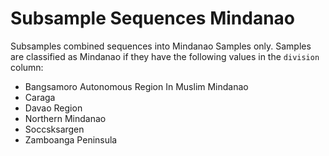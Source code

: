 # Subsample Sequences Mindanao

Subsamples combined sequences into Mindanao Samples only. Samples are classified as Mindanao if they have the following values in the `division` column:
* Bangsamoro Autonomous Region In Muslim Mindanao
* Caraga
* Davao Region
* Northern Mindanao
* Soccsksargen
* Zamboanga Peninsula
